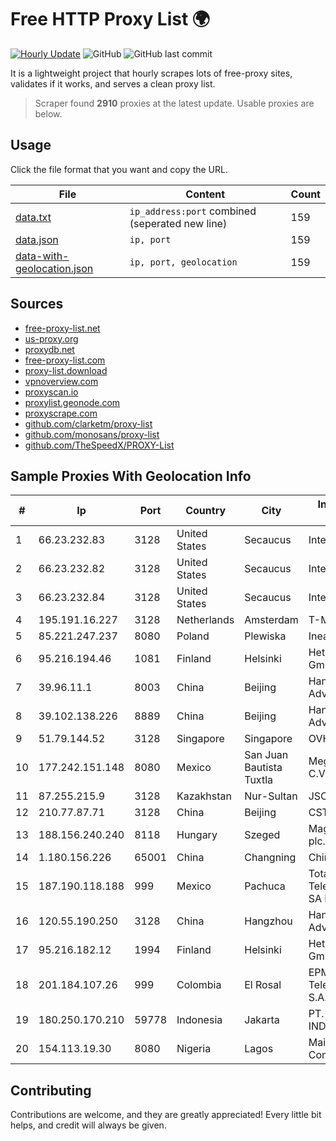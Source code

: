 
# Free HTTP Proxy List 🌍

[![Hourly Update](https://github.com/mertguvencli/http-proxy-list/actions/workflows/main.yml/badge.svg?branch=main)](https://github.com/mertguvencli/http-proxy-list/actions/workflows/main.yml)
![GitHub](https://img.shields.io/github/license/mertguvencli/http-proxy-list)
![GitHub last commit](https://img.shields.io/github/last-commit/mertguvencli/http-proxy-list)

It is a lightweight project that hourly scrapes lots of free-proxy sites, validates if it works, and serves a clean proxy list.


> Scraper found **2910** proxies at the latest update. Usable proxies are below.

## Usage

Click the file format that you want and copy the URL.


|File|Content|Count|
|----|-------|-----|
|[data.txt](https://raw.githubusercontent.com/mertguvencli/http-proxy-list/main/proxy-list/data.txt)|`ip_address:port` combined (seperated new line)|159|
|[data.json](https://raw.githubusercontent.com/mertguvencli/http-proxy-list/main/proxy-list/data.json)|`ip, port`|159|
|[data-with-geolocation.json](https://raw.githubusercontent.com/mertguvencli/http-proxy-list/main/proxy-list/data-with-geolocation.json)|`ip, port, geolocation`|159|

## Sources

* [free-proxy-list.net](https://free-proxy-list.net)
* [us-proxy.org](https://www.us-proxy.org)
* [proxydb.net](http://proxydb.net)
* [free-proxy-list.com](https://free-proxy-list.com/?page=&port=&type%5B%5D=http&type%5B%5D=https&up_time=0&search=Search)
* [proxy-list.download](https://www.proxy-list.download/HTTP)
* [vpnoverview.com](https://vpnoverview.com/privacy/anonymous-browsing/free-proxy-servers)
* [proxyscan.io](https://www.proxyscan.io)
* [proxylist.geonode.com](https://proxylist.geonode.com/api/proxy-list?limit=300&page=1&sort_by=lastChecked&sort_type=desc&protocols=http,https)
* [proxyscrape.com](https://api.proxyscrape.com/v2/?request=displayproxies&protocol=http&timeout=10000&country=all&ssl=all&anonymity=all)
* [github.com/clarketm/proxy-list](https://raw.githubusercontent.com/clarketm/proxy-list/master/proxy-list-raw.txt)
* [github.com/monosans/proxy-list](https://raw.githubusercontent.com/monosans/proxy-list/main/proxies/http.txt)
* [github.com/TheSpeedX/PROXY-List](https://raw.githubusercontent.com/TheSpeedX/PROXY-List/master/http.txt)


## Sample Proxies With Geolocation Info

|#|Ip|Port|Country|City|Internet Service Provider|
|-|--|----|-------|----|-------------------------|
|1|66.23.232.83|3128|United States|Secaucus|Interserver, Inc|
|2|66.23.232.82|3128|United States|Secaucus|Interserver, Inc|
|3|66.23.232.84|3128|United States|Secaucus|Interserver, Inc|
|4|195.191.16.227|3128|Netherlands|Amsterdam|T-Mobile Thuis BV|
|5|85.221.247.237|8080|Poland|Plewiska|Inea S.A|
|6|95.216.194.46|1081|Finland|Helsinki|Hetzner Online GmbH|
|7|39.96.11.1|8003|China|Beijing|Hangzhou Alibaba Advertising Co|
|8|39.102.138.226|8889|China|Beijing|Hangzhou Alibaba Advertising Co|
|9|51.79.144.52|3128|Singapore|Singapore|OVH SAS|
|10|177.242.151.148|8080|Mexico|San Juan Bautista Tuxtla|Mega Cable, S.A. de C.V.|
|11|87.255.215.9|3128|Kazakhstan|Nur-Sultan|JSC Transtelecom|
|12|210.77.87.71|3128|China|Beijing|CSTNET|
|13|188.156.240.240|8118|Hungary|Szeged|Magyar Telekom plc.|
|14|1.180.156.226|65001|China|Changning|Chinanet|
|15|187.190.118.188|999|Mexico|Pachuca|Total Play Telecomunicaciones SA De CV|
|16|120.55.190.250|3128|China|Hangzhou|Hangzhou Alibaba Advertising Co|
|17|95.216.182.12|1994|Finland|Helsinki|Hetzner Online GmbH|
|18|201.184.107.26|999|Colombia|El Rosal|EPM Telecomunicaciones S.A. E.S.P.|
|19|180.250.170.210|59778|Indonesia|Jakarta|PT. TELKOM INDONESIA|
|20|154.113.19.30|8080|Nigeria|Lagos|Mainone Cable Company|



## Contributing

Contributions are welcome, and they are greatly appreciated! Every
little bit helps, and credit will always be given.

